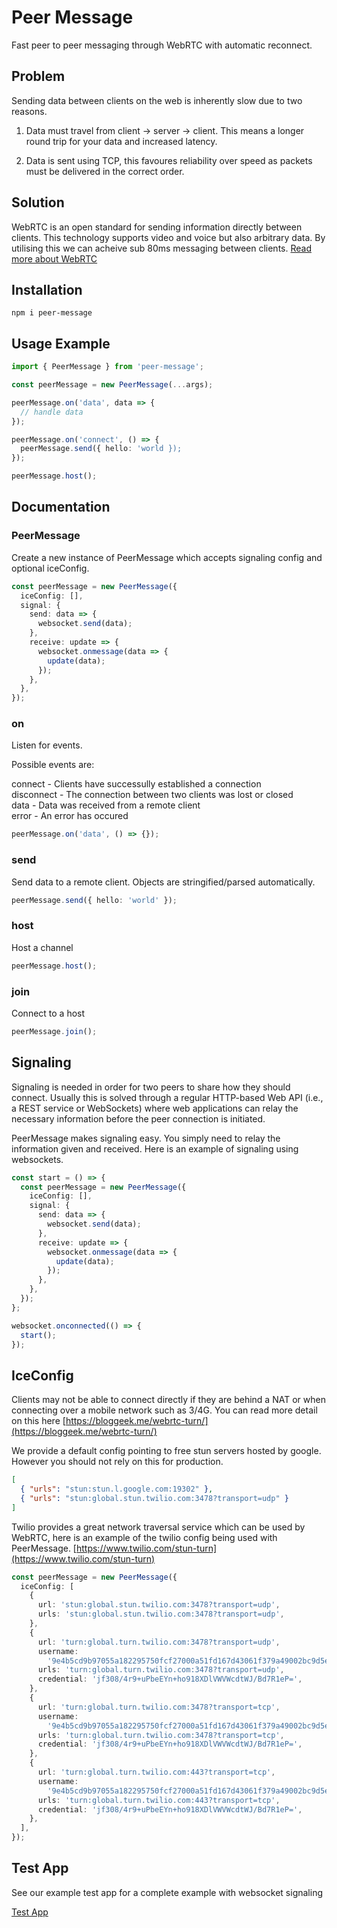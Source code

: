 # Peer Message

Fast peer to peer messaging through WebRTC with automatic reconnect.

## Problem

Sending data between clients on the web is inherently slow due to two reasons.

1. Data must travel from client -> server -> client. This means a longer round trip for your data and increased latency.

2. Data is sent using TCP, this favoures reliability over speed as packets must be delivered in the correct order.

## Solution

WebRTC is an open standard for sending information directly between clients. This technology supports video and voice but also arbitrary data. By utilising this we can acheive sub 80ms messaging between clients.
[Read more about WebRTC](https://webrtc.org/)

## Installation

`npm i peer-message`

## Usage Example

```ts
import { PeerMessage } from 'peer-message';

const peerMessage = new PeerMessage(...args);

peerMessage.on('data', data => {
  // handle data
});

peerMessage.on('connect', () => {
  peerMessage.send({ hello: 'world });
});

peerMessage.host();
```

## Documentation

### PeerMessage

Create a new instance of PeerMessage which accepts signaling config and optional iceConfig.

```ts
const peerMessage = new PeerMessage({
  iceConfig: [],
  signal: {
    send: data => {
      websocket.send(data);
    },
    receive: update => {
      websocket.onmessage(data => {
        update(data);
      });
    },
  },
});
```

### on

Listen for events.

Possible events are:

connect - Clients have successully established a connection  
disconnect - The connection between two clients was lost or closed  
data - Data was received from a remote client  
error - An error has occured

```ts
peerMessage.on('data', () => {});
```

### send

Send data to a remote client. Objects are stringified/parsed automatically.

```ts
peerMessage.send({ hello: 'world' });
```

### host

Host a channel

```ts
peerMessage.host();
```

### join

Connect to a host

```ts
peerMessage.join();
```

## Signaling

Signaling is needed in order for two peers to share how they should connect. Usually this is solved through a regular HTTP-based Web API (i.e., a REST service or WebSockets) where web applications can relay the necessary information before the peer connection is initiated.

PeerMessage makes signaling easy. You simply need to relay the information given and received. Here is an example of signaling using websockets.

```ts
const start = () => {
  const peerMessage = new PeerMessage({
    iceConfig: [],
    signal: {
      send: data => {
        websocket.send(data);
      },
      receive: update => {
        websocket.onmessage(data => {
          update(data);
        });
      },
    },
  });
};

websocket.onconnected(() => {
  start();
});
```

## IceConfig

Clients may not be able to connect directly if they are behind a NAT or when connecting over a mobile network such as 3/4G. You can read more detail on this here [https://bloggeek.me/webrtc-turn/](https://bloggeek.me/webrtc-turn/)

We provide a default config pointing to free stun servers hosted by google. However you should not rely on this for production.

```json
[
  { "urls": "stun:stun.l.google.com:19302" },
  { "urls": "stun:global.stun.twilio.com:3478?transport=udp" }
]
```

Twilio provides a great network traversal service which can be used by WebRTC, here is an example of the twilio config being used with PeerMessage. [https://www.twilio.com/stun-turn](https://www.twilio.com/stun-turn)

```ts
const peerMessage = new PeerMessage({
  iceConfig: [
    {
      url: 'stun:global.stun.twilio.com:3478?transport=udp',
      urls: 'stun:global.stun.twilio.com:3478?transport=udp',
    },
    {
      url: 'turn:global.turn.twilio.com:3478?transport=udp',
      username:
        '9e4b5cd9b97055a182295750fcf27000a51fd167d43061f379a49002bc9d5ef5',
      urls: 'turn:global.turn.twilio.com:3478?transport=udp',
      credential: 'jf308/4r9+uPbeEYn+ho918XDlVWVWcdtWJ/Bd7R1eP=',
    },
    {
      url: 'turn:global.turn.twilio.com:3478?transport=tcp',
      username:
        '9e4b5cd9b97055a182295750fcf27000a51fd167d43061f379a49002bc9d5ef5',
      urls: 'turn:global.turn.twilio.com:3478?transport=tcp',
      credential: 'jf308/4r9+uPbeEYn+ho918XDlVWVWcdtWJ/Bd7R1eP=',
    },
    {
      url: 'turn:global.turn.twilio.com:443?transport=tcp',
      username:
        '9e4b5cd9b97055a182295750fcf27000a51fd167d43061f379a49002bc9d5ef5',
      urls: 'turn:global.turn.twilio.com:443?transport=tcp',
      credential: 'jf308/4r9+uPbeEYn+ho918XDlVWVWcdtWJ/Bd7R1eP=',
    },
  ],
});
```

## Test App

See our example test app for a complete example with websocket signaling

[Test App](./test/test-app)

